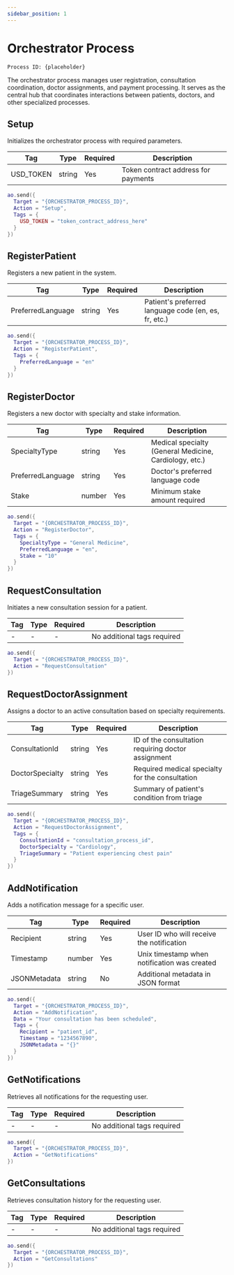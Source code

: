 ```yaml
---
sidebar_position: 1
---
```


# Orchestrator Process
`Process ID: {placeholder}`

The orchestrator process manages user registration, consultation coordination, doctor assignments, and payment processing. It serves as the central hub that coordinates interactions between patients, doctors, and other specialized processes.

## Setup
Initializes the orchestrator process with required parameters.

| Tag | Type | Required | Description |
| --------------- | --------------- | --------------- | --------------- |
| USD_TOKEN | string | Yes | Token contract address for payments |

```lua
ao.send({
  Target = "{ORCHESTRATOR_PROCESS_ID}",
  Action = "Setup",
  Tags = {
    USD_TOKEN = "token_contract_address_here"
  }
})
```

## RegisterPatient
Registers a new patient in the system.

| Tag | Type | Required | Description |
| --------------- | --------------- | --------------- | --------------- |
| PreferredLanguage | string | Yes | Patient's preferred language code (en, es, fr, etc.) |

```lua
ao.send({
  Target = "{ORCHESTRATOR_PROCESS_ID}",
  Action = "RegisterPatient",
  Tags = {
    PreferredLanguage = "en"
  }
})
```

## RegisterDoctor
Registers a new doctor with specialty and stake information.

| Tag | Type | Required | Description |
| --------------- | --------------- | --------------- | --------------- |
| SpecialtyType | string | Yes | Medical specialty (General Medicine, Cardiology, etc.) |
| PreferredLanguage | string | Yes | Doctor's preferred language code |
| Stake | number | Yes | Minimum stake amount required |

```lua
ao.send({
  Target = "{ORCHESTRATOR_PROCESS_ID}",
  Action = "RegisterDoctor",
  Tags = {
    SpecialtyType = "General Medicine",
    PreferredLanguage = "en",
    Stake = "10"
  }
})
```

## RequestConsultation
Initiates a new consultation session for a patient.

| Tag | Type | Required | Description |
| --------------- | --------------- | --------------- | --------------- |
| - | - | - | No additional tags required |

```lua
ao.send({
  Target = "{ORCHESTRATOR_PROCESS_ID}",
  Action = "RequestConsultation"
})
```

## RequestDoctorAssignment
Assigns a doctor to an active consultation based on specialty requirements.

| Tag | Type | Required | Description |
| --------------- | --------------- | --------------- | --------------- |
| ConsultationId | string | Yes | ID of the consultation requiring doctor assignment |
| DoctorSpecialty | string | Yes | Required medical specialty for the consultation |
| TriageSummary | string | Yes | Summary of patient's condition from triage |

```lua
ao.send({
  Target = "{ORCHESTRATOR_PROCESS_ID}",
  Action = "RequestDoctorAssignment",
  Tags = {
    ConsultationId = "consultation_process_id",
    DoctorSpecialty = "Cardiology",
    TriageSummary = "Patient experiencing chest pain"
  }
})
```

## AddNotification
Adds a notification message for a specific user.

| Tag | Type | Required | Description |
| --------------- | --------------- | --------------- | --------------- |
| Recipient | string | Yes | User ID who will receive the notification |
| Timestamp | number | Yes | Unix timestamp when notification was created |
| JSONMetadata | string | No | Additional metadata in JSON format |

```lua
ao.send({
  Target = "{ORCHESTRATOR_PROCESS_ID}",
  Action = "AddNotification",
  Data = "Your consultation has been scheduled",
  Tags = {
    Recipient = "patient_id",
    Timestamp = "1234567890",
    JSONMetadata = "{}"
  }
})
```

## GetNotifications
Retrieves all notifications for the requesting user.

| Tag | Type | Required | Description |
| --------------- | --------------- | --------------- | --------------- |
| - | - | - | No additional tags required |

```lua
ao.send({
  Target = "{ORCHESTRATOR_PROCESS_ID}",
  Action = "GetNotifications"
})
```

## GetConsultations
Retrieves consultation history for the requesting user.

| Tag | Type | Required | Description |
| --------------- | --------------- | --------------- | --------------- |
| - | - | - | No additional tags required |

```lua
ao.send({
  Target = "{ORCHESTRATOR_PROCESS_ID}",
  Action = "GetConsultations"
})
```
